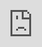 ```yaml
---
obsidianUIMode: preview
cssclass: nobacklinks
---
```


<iframe src="https://cubox.pro/web/save/inbox" style="position: absolute; top: 0; left: 0; width:100%; border: none;  height:100%;">